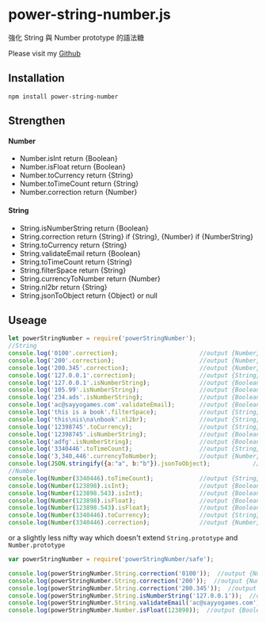 # power-string-number.js

強化 String 與 Number prototype 的語法糖

Please visit my [Github](https://github.com/acscript666/power-string-number) 

## Installation
    npm install power-string-number

## Strengthen

#### Number
- Number.isInt return {Boolean}
- Number.isFloat return {Boolean}
- Number.toCurrency return {String}
- Number.toTimeCount return {String}
- Number.correction return {Number}

#### String
- String.isNumberString return {Boolean}
- String.correction return {String} if {String}, {Number} if {NumberString}
- String.toCurrency return {String}
- String.validateEmail return {Boolean}
- String.toTimeCount return {String}
- String.filterSpace return {String}
- String.currencyToNumber return {Number}
- String.nl2br return {String}
- String.jsonToObject return {Object} or null

## Useage
```js
let powerStringNumber = require('powerStringNumber');
//String
console.log('0100'.correction);                       //output {Number} 100
console.log('200'.correction);                        //output {Number} 200
console.log('200.345'.correction);                    //output {Number} 200.345
console.log('127.0.0.1'.correction);                  //output {String} 127.0.0.1
console.log('127.0.0.1'.isNumberString);              //output {Boolean} false
console.log('105.99'.isNumberString);                 //output {Boolean} true
console.log('234.ads'.isNumberString);                //output {Boolean} false
console.log('ac@sayyogames.com'.validateEmail);       //output {Boolean} true
console.log('this is a book'.filterSpace);            //output {String} thisisabook
console.log('this\nis\na\nbook'.nl2br);               //output {String} this<br />is<br />a<br />book
console.log('12398745'.toCurrency);                   //output {String} 12,398,745
console.log('12398745'.isNumberString);               //output {Boolean} true
console.log('adfg'.isNumberString);                   //output {Boolean} false
console.log('3340446'.toTimeCount);                   //output {String} 38 天 15 小時 54 分 06 秒
console.log('3,340,446'.currencyToNumber);            //output {Number} 3340446
console.log(JSON.stringify({a:"a", b:"b"}).jsonToObject);            //output {Object} {a:"a", b:"b"}
//Number
console.log(Number(3340446).toTimeCount);             //output {String} 38 天 15 小時 54 分 06 秒
console.log(Number(123898).isInt);                    //output {Boolean} true
console.log(Number(123898.543).isInt);                //output {Boolean} false
console.log(Number(123898).isFloat);                  //output {Boolean} false
console.log(Number(123898.543).isFloat);              //output {Boolean} true
console.log(Number(3340446).toCurrency);              //output {String} 3,340,446
console.log(Number(3340446).correction);              //output {Number} 3340446
```

or a slightly less nifty way which doesn't extend `String.prototype` and `Number.prototype`

```js
var powerStringNumber = require('powerStringNumber/safe');

console.log(powerStringNumber.String.correction('0100'));  //output {Number} 100
console.log(powerStringNumber.String.correction('200'));  //output {Number} 200
console.log(powerStringNumber.String.correction('200.345'));  //output {Number} 200.345
console.log(powerStringNumber.String.isNumberString('127.0.0.1'));  //output {Boolean} false
console.log(powerStringNumber.String.validateEmail('ac@sayyogames.com'));  //output {Boolean} true
console.log(powerStringNumber.Number.isFloat(123898));  //output {Boolean} false